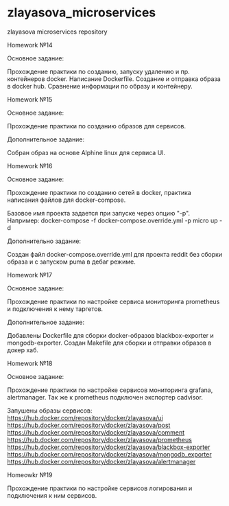 # zlayasova_microservices
zlayasova microservices repository

Homework №14

Основное задание:

Прохождение практики по созданию, запуску удалению и пр. контейнеров docker. Написание Dockerfile. Создание и отправка образа в docker hub.
Сравнение информации по образу и контейнеру.

Homework №15

Основное задание:

Прохождение практики по созданию образов для сервисов.

Дополнительное задание:

Собран образ на основе Alphine linux для сервиса UI.

Homework №16

Основное задание:

Прохождение практики по созданию сетей в docker, практика написания файлов для docker-compose.

Базовое имя проекта задается при запуске  через опцию "-p". Например:
docker-compose -f docker-compose.override.yml -p micro up -d

Дополнительно задание:

Создан файл docker-compose.override.yml для проекта reddit без сборки образа и с запуском puma в дебаг режиме.

Homework №17

Основное задание:

Прохождение практики по настройке сервиса мониторинга prometheus и подключения к нему таргетов.

Дополнительное задание:

Добавлены Dockerfile для сборки docker-образов blackbox-exporter и mongodb-exporter. Создан Makefile для сборки и отправки образов в докер хаб.

Homework №18

Основное задание:

Прохождение практики по настройке сервисов мониторинга grafana, alertmanager. Так же к prometheus подключен экспортер cadvisor.

Запушены образы сервисов:
https://hub.docker.com/repository/docker/zlayasova/ui
https://hub.docker.com/repository/docker/zlayasova/post
https://hub.docker.com/repository/docker/zlayasova/comment
https://hub.docker.com/repository/docker/zlayasova/prometheus
https://hub.docker.com/repository/docker/zlayasova/blackbox-exporter
https://hub.docker.com/repository/docker/zlayasova/mongodb_exporter
https://hub.docker.com/repository/docker/zlayasova/alertmanager

Homeowkr №19

Прохождение практики по настройке сервисов логирования и подключения к ним сервисов.
